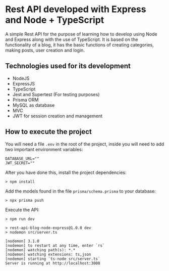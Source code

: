 # Rest API developed with Express and Node + TypeScript

A simple Rest API for the purpose of learning how to develop using Node and Express along with the use of TypeScript. It is based on the functionality of a blog, it has the basic functions of creating categories, making posts, user creation and login.

## Technologies used for its development

- NodeJS
- ExpressJS
- TypeScript
- Jest and Supertest (For testing purposes)
- Prisma ORM
- MySQL as database
- MVC
- JWT for session creation and management

## How to execute the project

You will need a file `.env` in the root of the project, inside you will need to add two important environment variables:

```
DATABASE_URL=""
JWT_SECRET=""
```

After you have done this, install the project dependencies:

```
> npm install
```

Add the models found in the file `prisma/schema.prisma` to your database:

```
> npx prisma push
```

Execute the API:

```
> npm run dev

> rest-api-blog-node-express@1.0.0 dev
> nodemon src/server.ts

[nodemon] 3.1.0
[nodemon] to restart at any time, enter `rs`
[nodemon] watching path(s): *.*
[nodemon] watching extensions: ts,json
[nodemon] starting `ts-node src/server.ts`
Server is running at http://localhost:3000
```
